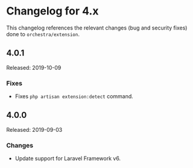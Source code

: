 # Changelog for 4.x

This changelog references the relevant changes (bug and security fixes) done to `orchestra/extension`.

## 4.0.1

Released: 2019-10-09

### Fixes

* Fixes `php artisan extension:detect` command.

## 4.0.0

Released: 2019-09-03

### Changes

* Update support for Laravel Framework v6.
